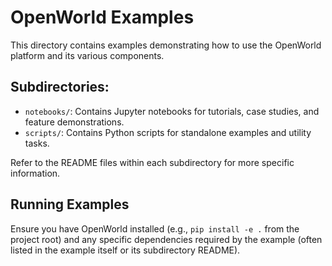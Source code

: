 # OpenWorld Examples

This directory contains examples demonstrating how to use the OpenWorld platform and its various components.

## Subdirectories:

- `notebooks/`: Contains Jupyter notebooks for tutorials, case studies, and feature demonstrations.
- `scripts/`: Contains Python scripts for standalone examples and utility tasks.

Refer to the README files within each subdirectory for more specific information.

## Running Examples

Ensure you have OpenWorld installed (e.g., `pip install -e .` from the project root) and any specific dependencies required by the example (often listed in the example itself or its subdirectory README). 